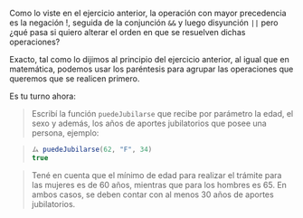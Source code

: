 Como lo viste en el ejercicio anterior, la operación con mayor precedencia es la negación !, seguida de la conjunción `&&` y luego disyunción `||` pero ¿qué pasa si quiero alterar el orden en que se resuelven dichas operaciones?

Exacto, tal como lo dijimos al principio del ejercicio anterior, al igual que en matemática, podemos usar los paréntesis para agrupar las operaciones que queremos que se realicen primero.

Es tu turno ahora:

> Escribí la función `puedeJubilarse` que recibe por parámetro la edad, el sexo y además, los años de aportes jubilatorios que posee una persona, ejemplo:

> ```javascript
> ム puedeJubilarse(62, "F", 34)
> true
> ```

> Tené en cuenta que el mínimo de edad para realizar el trámite para las mujeres es de 60 años, mientras que para los hombres es 65. En ambos casos, se deben contar con al menos 30 años de aportes jubilatorios.
